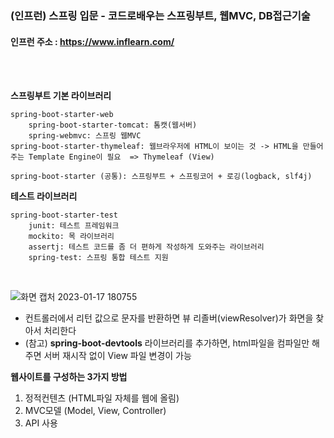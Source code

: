 ### (인프런) 스프링 입문 - 코드로배우는 스프링부트, 웹MVC, DB접근기술
#### 인프런 주소 : https://www.inflearn.com/
<br><br>

**스프링부트 기본 라이브러리**
```
spring-boot-starter-web
	spring-boot-starter-tomcat: 톰캣(웹서버)
	spring-webmvc: 스프링 웹MVC
spring-boot-starter-thymeleaf: 웹브라우저에 HTML이 보이는 것 -> HTML을 만들어주는 Template Engine이 필요  => Thymeleaf (View)

spring-boot-starter (공통): 스프링부트 + 스프링코어 + 로깅(logback, slf4j)
```

**테스트 라이브러리**
```
spring-boot-starter-test
	junit: 테스트 프레임워크
	mockito: 목 라이브러리
	assertj: 테스트 코드를 좀 더 편하게 작성하게 도와주는 라이브러리
	spring-test: 스프링 통합 테스트 지원
```

<br>

![화면 캡처 2023-01-17 180755](https://user-images.githubusercontent.com/114986610/212855861-8a30af47-7abb-4f03-a5f6-415ee5a81ea9.png)
- 컨트롤러에서 리턴 값으로 문자를 반환하면 뷰 리졸버(viewResolver)가 화면을 찾아서 처리한다
- (참고) **spring-boot-devtools** 라이브러리를 추가하면, html파일을 컴파일만 해주면 서버 재시작 없이 View 파일 변경이 가능

**웹사이트를 구성하는 3가지 방법**
1. 정적컨텐츠 (HTML파일 자체를 웹에 올림)
2. MVC모델 (Model, View, Controller)
3. API 사용
